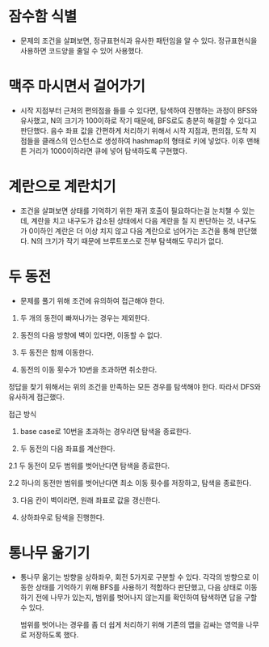 # 잠수함 식별
- 문제의 조건을 살펴보면, 정규표현식과 유사한 패턴임을 알 수 있다.
  정규표현식을 사용하면 코드양을 줄일 수 있어 사용했다.
# 맥주 마시면서 걸어가기
- 시작 지점부터 근처의 편의점을 들를 수 있다면, 탐색하여 진행하는 과정이 BFS와 유사했고, N의 크기가 100이하로 작기 때문에, BFS로도 충분히 해결할 수 있다고 판단했다.
  음수 좌표 값을 간편하게 처리하기 위해서 시작 지점과, 편의점, 도착 지점들을 클래스의 인스턴스로 생성하여 hashmap의 형태로 키에 넣었다.
  이후 맨해튼 거리가 1000이하라면 큐에 넣어 탐색하도록 구현했다.
# 계란으로 계란치기
- 조건을 살펴보면 상태를 기억하기 위한 재귀 호출이 필요하다는걸 눈치챌 수 있는데, 계란을 치고 내구도가 감소된 상태에서 다음 계란을 칠 지 판단하는 것, 내구도가 0이하인 계란은 더 이상 치지 않고 다음 계란으로 넘어가는 조건을 통해 판단했다.
  N의 크기가 작기 때문에 브루트포스로 전부 탐색해도 무리가 없다.
# 두 동전
- 문제를 풀기 위해 조건에 유의하여 접근해야 한다.

1. 두 개의 동전이 빠져나가는 경우는 제외한다.

2. 동전의 다음 방향에 벽이 있다면, 이동할 수 없다.

3. 두 동전은 함께 이동한다.

4. 동전의 이동 횟수가 10번을 초과하면 취소한다.

정답을 찾기 위해서는 위의 조건을 만족하는 모든 경우를 탐색해야 한다. 따라서 DFS와 유사하게 접근했다.

접근 방식

1. base case로 10번을 초과하는 경우라면 탐색을 종료한다.

2. 두 동전의 다음 좌표를 계산한다.

  2.1 두 동전이 모두 범위를 벗어난다면 탐색을 종료한다.

  2.2 하나의 동전만 범위를 벗어난다면 최소 이동 횟수를 저장하고, 탐색을 종료한다.

3. 다음 칸이 벽이라면, 원래 좌표로 값을 갱신한다.

4. 상하좌우로 탐색을 진행한다.

# 통나무 옮기기
- 통나무 옮기는 방향을 상하좌우, 회전 5가지로 구분할 수 있다. 각각의 방향으로 이동한 상태를 기억하기 위해 BFS를 사용하기 적합하다 판단했고, 다음 상태로 이동하기 전에 나무가 있는지, 범위를 벗어나지 않는지를 확인하여 탐색하면 답을 구할 수 있다.

  범위를 벗어나는 경우를 좀 더 쉽게 처리하기 위해 기존의 맵을 감싸는 영역을 나무로 저장하도록 했다.
